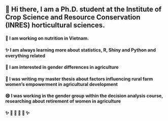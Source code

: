 
## 👋 Hi there, I am a Ph.D. student at the Institute of Crop Science and Resource Conservation (INRES) horticultural sciences. 
####   🔭 I am working on nutrition in Vietnam.
####    ✨ I am always learning more about statistics, R, Shiny and Python and everything related
####    🚜 I am interested in gender differences in agriculture
####    🌱 I was writing my master thesis about factors influencing rural farm women’s empowerment in agricultural development 
####    😄 I was working in the gender group within the decision analysis course, researching about retirement of women in agriculture 
####    ✨ 🚜 🚜 🚜 🚜  ✨

<!--
**AlexandraKrause/AlexandraKrause** is a ✨ _special_ ✨ repository because its `README.md` (this file) appears on your GitHub profile.

Here are some ideas to get you started:


- 👯 I’m looking to collaborate on ...
- 🤔 I’m looking for help with ...
- 💬 Ask me about ...
- 📫 How to reach me: ...
- 😄 Pronouns: ...
- ⚡ Fun fact: ...
-->
